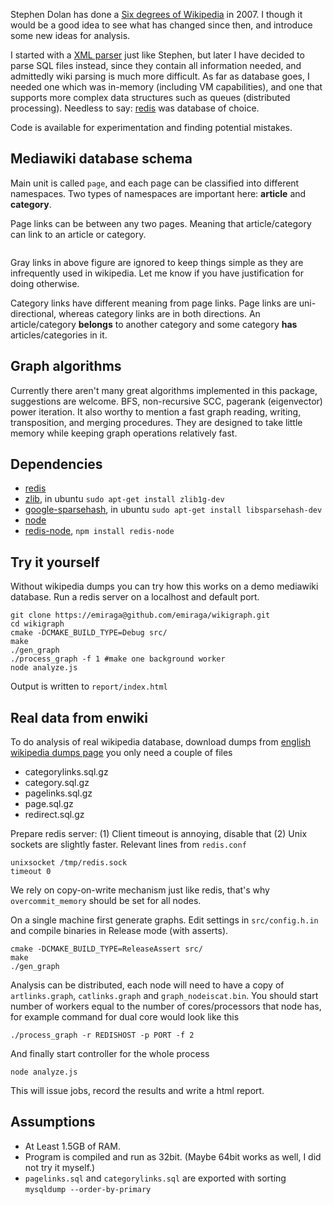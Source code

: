 Stephen Dolan has done a [Six degrees of Wikipedia](http://www.netsoc.tcd.ie/~mu/wiki/) in 2007. I though it would be a good idea to see what has changed since then, and introduce some new ideas for analysis.

I started with a [XML parser](https://github.com/emiraga/wikigraph/blob/f4ee89d28efc93f4b44d7ccea4b036aa3db806f6/xmlparse.py) just like Stephen, 
but later I have decided to parse SQL files instead, since they contain all information needed, and admittedly wiki parsing is much more difficult. 
As far as database goes, I needed one which was in-memory (including VM capabilities), and one that supports more complex data structures such 
as queues (distributed processing). Needless to say: [redis](http://redis.io/) was database of choice.

Code is available for experimentation and finding potential mistakes.

Mediawiki database schema
-------------------------

Main unit is called `page`, and each page can be classified into different namespaces. Two types of namespaces are important here: **article** and **category**.

Page links can be between any two pages. Meaning that article/category can link to an article or category. 


<img src="http://i.imgur.com/dJlSF.png" alt="" title="Hosted by imgur.com" />

Gray links in above figure are ignored to keep things simple as they are infrequently used in wikipedia. Let me know if you have justification for doing otherwise.

Category links have different meaning from page links. Page links are uni-directional, whereas category links are in both directions. 
An article/category **belongs** to another category and some category **has** articles/categories in it.

Graph algorithms
----------------

Currently there aren't many great algorithms implemented in this package, suggestions are welcome. BFS, non-recursive SCC, pagerank (eigenvector)
power iteration. It also worthy to mention a fast graph reading, writing, transposition, and merging procedures. They are designed to take little memory while
keeping graph operations relatively fast.

Dependencies
------------
* [redis](http://redis.io/)
* [zlib](http://zlib.net/), in ubuntu `sudo apt-get install zlib1g-dev`
* [google-sparsehash](http://code.google.com/p/google-sparsehash/), in ubuntu `sudo apt-get install libsparsehash-dev`
* [node](https://github.com/ry/node)
* [redis-node](https://github.com/bnoguchi/redis-node), `npm install redis-node`

Try it yourself
---------------

Without wikipedia dumps you can try how this works on a demo mediawiki database.
Run a redis server on a localhost and default port.

    git clone https://emiraga@github.com/emiraga/wikigraph.git
    cd wikigraph
    cmake -DCMAKE_BUILD_TYPE=Debug src/
    make
    ./gen_graph
    ./process_graph -f 1 #make one background worker
    node analyze.js

Output is written to `report/index.html`

Real data from enwiki
---------------------

To do analysis of real wikipedia database, download dumps from [english wikipedia dumps page](http://dumps.wikimedia.org/enwiki/) you only need a couple of files

 - categorylinks.sql.gz
 - category.sql.gz
 - pagelinks.sql.gz
 - page.sql.gz
 - redirect.sql.gz

Prepare redis server: (1) Client timeout is annoying, disable that (2) Unix sockets are slightly faster. Relevant lines from `redis.conf`

    unixsocket /tmp/redis.sock
    timeout 0

We rely on copy-on-write mechanism just like redis, that's why `overcommit_memory` should be set for all nodes.

On a single machine first generate graphs. Edit settings in `src/config.h.in` and compile binaries in Release mode (with asserts).

    cmake -DCMAKE_BUILD_TYPE=ReleaseAssert src/
    make
    ./gen_graph

Analysis can be distributed, each node will need to have a copy of `artlinks.graph`, `catlinks.graph` and `graph_nodeiscat.bin`. You should start number of workers equal
to the number of cores/processors that node has, for example command for dual core would look like this

    ./process_graph -r REDISHOST -p PORT -f 2

And finally start controller for the whole process

    node analyze.js

This will issue jobs, record the results and write a html report.

Assumptions
-----------
* At Least 1.5GB of RAM.
* Program is compiled and run as 32bit. (Maybe 64bit works as well, I did not try it myself.)
* `pagelinks.sql` and `categorylinks.sql` are exported with sorting `mysqldump --order-by-primary`

